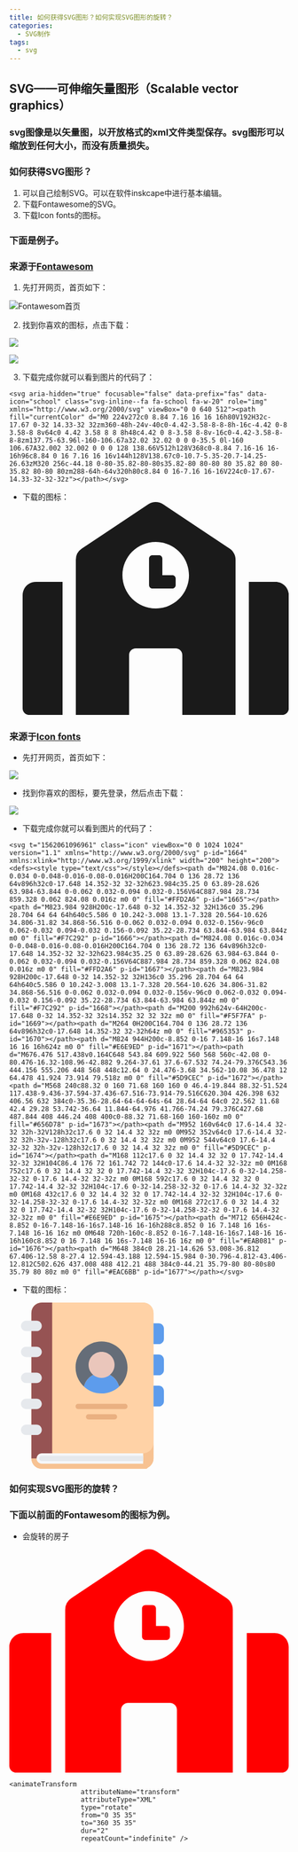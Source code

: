 ```yaml
---
title: 如何获得SVG图形？如何实现SVG图形的旋转？
categories: 
  - SVG制作
tags:
  - svg
---
```


## SVG——可伸缩矢量图形（Scalable vector graphics）

### svg图像是以矢量图，以开放格式的xml文件类型保存。svg图形可以缩放到任何大小，而没有质量损失。

### 如何获得SVG图形？
1. 可以自己绘制SVG。可以在软件inskcape中进行基本编辑。
2. 下载Fontawesome的SVG。
3. 下载Icon fonts的图标。

### 下面是例子。

### 来源于[Fontawesom](https://fontawesome.com)
1. 先打开网页，首页如下：

![Fontawesom首页](https://gitee.com/Xhewen/xiaohewen/raw/gh-pages/assets/images/Fontawesom%E9%A6%96%E9%A1%B5%E5%9B%BE.png)

2. 找到你喜欢的图标，点击下载：

![](https://gitee.com/Xhewen/xiaohewen/raw/gh-pages/assets/images/Fontawesom%E5%9B%BE%E6%A0%87%E4%B8%8B%E8%BD%BD%E9%A1%B5%E9%9D%A21.png)


![](https://gitee.com/Xhewen/xiaohewen/raw/gh-pages/assets/images/Fontawesom%E5%9B%BE%E6%A0%87%E4%B8%8B%E8%BD%BD%E9%A1%B5%E9%9D%A22.png)

3. 下载完成你就可以看到图片的代码了：

```
<svg aria-hidden="true" focusable="false" data-prefix="fas" data-icon="school" class="svg-inline--fa fa-school fa-w-20" role="img" xmlns="http://www.w3.org/2000/svg" viewBox="0 0 640 512"><path fill="currentColor" d="M0 224v272c0 8.84 7.16 16 16 16h80V192H32c-17.67 0-32 14.33-32 32zm360-48h-24v-40c0-4.42-3.58-8-8-8h-16c-4.42 0-8 3.58-8 8v64c0 4.42 3.58 8 8 8h48c4.42 0 8-3.58 8-8v-16c0-4.42-3.58-8-8-8zm137.75-63.96l-160-106.67a32.02 32.02 0 0 0-35.5 0l-160 106.67A32.002 32.002 0 0 0 128 138.66V512h128V368c0-8.84 7.16-16 16-16h96c8.84 0 16 7.16 16 16v144h128V138.67c0-10.7-5.35-20.7-14.25-26.63zM320 256c-44.18 0-80-35.82-80-80s35.82-80 80-80 80 35.82 80 80-35.82 80-80 80zm288-64h-64v320h80c8.84 0 16-7.16 16-16V224c0-17.67-14.33-32-32-32z"></path></svg>
```

- 下载的图标：
<svg aria-hidden="true" focusable="false" data-prefix="fas" data-icon="school" class="svg-inline--fa fa-school fa-w-20" role="img" xmlns="http://www.w3.org/2000/svg" viewBox="0 0 640 512"><path fill="currentColor" d="M0 224v272c0 8.84 7.16 16 16 16h80V192H32c-17.67 0-32 14.33-32 32zm360-48h-24v-40c0-4.42-3.58-8-8-8h-16c-4.42 0-8 3.58-8 8v64c0 4.42 3.58 8 8 8h48c4.42 0 8-3.58 8-8v-16c0-4.42-3.58-8-8-8zm137.75-63.96l-160-106.67a32.02 32.02 0 0 0-35.5 0l-160 106.67A32.002 32.002 0 0 0 128 138.66V512h128V368c0-8.84 7.16-16 16-16h96c8.84 0 16 7.16 16 16v144h128V138.67c0-10.7-5.35-20.7-14.25-26.63zM320 256c-44.18 0-80-35.82-80-80s35.82-80 80-80 80 35.82 80 80-35.82 80-80 80zm288-64h-64v320h80c8.84 0 16-7.16 16-16V224c0-17.67-14.33-32-32-32z"></path></svg>





### 来源于[Icon fonts](https://www.iconfont.cn/)

- 先打开网页，首页如下：

![](https://gitee.com/Xhewen/xiaohewen/raw/gh-pages/assets/images/Iconfonts%E9%A6%96%E9%A1%B5%E5%9B%BE.png)

- 找到你喜欢的图标，要先登录，然后点击下载：

![](https://gitee.com/Xhewen/xiaohewen/raw/gh-pages/assets/images/Iconfonts%E5%9B%BE%E6%A0%87%E4%B8%8B%E8%BD%BD%E9%A1%B5%E9%9D%A2.png)

- 下载完成你就可以看到图片的代码了：

```
<svg t="1562061096961" class="icon" viewBox="0 0 1024 1024" version="1.1" xmlns="http://www.w3.org/2000/svg" p-id="1664" xmlns:xlink="http://www.w3.org/1999/xlink" width="200" height="200"><defs><style type="text/css"></style></defs><path d="M824.08 0.016c-0.034 0-0.048-0.016-0.08-0.016H200C164.704 0 136 28.72 136 64v896h32c0-17.648 14.352-32 32-32h623.984c35.25 0 63.89-28.626 63.984-63.844 0-0.062 0.032-0.094 0.032-0.156V64C887.984 28.734 859.328 0.062 824.08 0.016z m0 0" fill="#FFD2A6" p-id="1665"></path><path d="M823.984 928H200c-17.648 0-32 14.352-32 32H136c0 35.296 28.704 64 64 64h640c5.586 0 10.242-3.008 13.1-7.328 20.564-10.626 34.806-31.82 34.868-56.516 0-0.062 0.032-0.094 0.032-0.156v-96c0 0.062-0.032 0.094-0.032 0.156-0.092 35.22-28.734 63.844-63.984 63.844z m0 0" fill="#F7C292" p-id="1666"></path><path d="M824.08 0.016c-0.034 0-0.048-0.016-0.08-0.016H200C164.704 0 136 28.72 136 64v896h32c0-17.648 14.352-32 32-32h623.984c35.25 0 63.89-28.626 63.984-63.844 0-0.062 0.032-0.094 0.032-0.156V64C887.984 28.734 859.328 0.062 824.08 0.016z m0 0" fill="#FFD2A6" p-id="1667"></path><path d="M823.984 928H200c-17.648 0-32 14.352-32 32H136c0 35.296 28.704 64 64 64h640c5.586 0 10.242-3.008 13.1-7.328 20.564-10.626 34.806-31.82 34.868-56.516 0-0.062 0.032-0.094 0.032-0.156v-96c0 0.062-0.032 0.094-0.032 0.156-0.092 35.22-28.734 63.844-63.984 63.844z m0 0" fill="#F7C292" p-id="1668"></path><path d="M200 992h624v-64H200c-17.648 0-32 14.352-32 32s14.352 32 32 32z m0 0" fill="#F5F7FA" p-id="1669"></path><path d="M264 0H200C164.704 0 136 28.72 136 64v896h32c0-17.648 14.352-32 32-32h64z m0 0" fill="#965353" p-id="1670"></path><path d="M824 944H200c-8.852 0-16 7.148-16 16s7.148 16 16 16h624z m0 0" fill="#E6E9ED" p-id="1671"></path><path d="M676.476 517.438v0.164C648 543.84 609.922 560 568 560c-42.08 0-80.476-16.32-108.96-42.882 9.264-37.61 37.6-67.532 74.24-79.376C543.36 444.156 555.206 448 568 448c12.64 0 24.476-3.68 34.562-10.08 36.478 12 64.478 41.924 73.914 79.518z m0 0" fill="#5D9CEC" p-id="1672"></path><path d="M568 240c88.32 0 160 71.68 160 160 0 46.4-19.844 88.32-51.524 117.438-9.436-37.594-37.436-67.516-73.914-79.516C620.304 426.398 632 406.56 632 384c0-35.36-28.64-64-64-64s-64 28.64-64 64c0 22.562 11.68 42.4 29.28 53.742-36.64 11.844-64.976 41.766-74.24 79.376C427.68 487.844 408 446.24 408 400c0-88.32 71.68-160 160-160z m0 0" fill="#656D78" p-id="1673"></path><path d="M952 160v64c0 17.6-14.4 32-32 32h-32V128h32c17.6 0 32 14.4 32 32z m0 0M952 352v64c0 17.6-14.4 32-32 32h-32v-128h32c17.6 0 32 14.4 32 32z m0 0M952 544v64c0 17.6-14.4 32-32 32h-32v-128h32c17.6 0 32 14.4 32 32z m0 0" fill="#5D9CEC" p-id="1674"></path><path d="M168 112c17.6 0 32 14.4 32 32 0 17.742-14.4 32-32 32H104C86.4 176 72 161.742 72 144c0-17.6 14.4-32 32-32z m0 0M168 752c17.6 0 32 14.4 32 32 0 17.742-14.4 32-32 32H104c-17.6 0-32-14.258-32-32 0-17.6 14.4-32 32-32z m0 0M168 592c17.6 0 32 14.4 32 32 0 17.742-14.4 32-32 32H104c-17.6 0-32-14.258-32-32 0-17.6 14.4-32 32-32z m0 0M168 432c17.6 0 32 14.4 32 32 0 17.742-14.4 32-32 32H104c-17.6 0-32-14.258-32-32 0-17.6 14.4-32 32-32z m0 0M168 272c17.6 0 32 14.4 32 32 0 17.742-14.4 32-32 32H104c-17.6 0-32-14.258-32-32 0-17.6 14.4-32 32-32z m0 0" fill="#E6E9ED" p-id="1675"></path><path d="M712 656H424c-8.852 0-16-7.148-16-16s7.148-16 16-16h288c8.852 0 16 7.148 16 16s-7.148 16-16 16z m0 0M648 720h-160c-8.852 0-16-7.148-16-16s7.148-16 16-16h160c8.852 0 16 7.148 16 16s-7.148 16-16 16z m0 0" fill="#EAB081" p-id="1676"></path><path d="M648 384c0 28.21-14.626 53.008-36.812 67.406-12.58 8-27.4 12.594-43.188 12.594-15.984 0-30.796-4.812-43.406-12.812C502.626 437.008 488 412.21 488 384c0-44.21 35.79-80 80-80s80 35.79 80 80z m0 0" fill="#EAC6BB" p-id="1677"></path></svg>
```

- 下载的图标：

<svg t="1562061096961" class="icon" viewBox="0 0 1024 1024" version="1.1" xmlns="http://www.w3.org/2000/svg" p-id="1664" xmlns:xlink="http://www.w3.org/1999/xlink" width="300" height="300"><defs><style type="text/css"> width: 150px; height: 150px; </style></defs><path d="M824.08 0.016c-0.034 0-0.048-0.016-0.08-0.016H200C164.704 0 136 28.72 136 64v896h32c0-17.648 14.352-32 32-32h623.984c35.25 0 63.89-28.626 63.984-63.844 0-0.062 0.032-0.094 0.032-0.156V64C887.984 28.734 859.328 0.062 824.08 0.016z m0 0" fill="#FFD2A6" p-id="1665"></path><path d="M823.984 928H200c-17.648 0-32 14.352-32 32H136c0 35.296 28.704 64 64 64h640c5.586 0 10.242-3.008 13.1-7.328 20.564-10.626 34.806-31.82 34.868-56.516 0-0.062 0.032-0.094 0.032-0.156v-96c0 0.062-0.032 0.094-0.032 0.156-0.092 35.22-28.734 63.844-63.984 63.844z m0 0" fill="#F7C292" p-id="1666"></path><path d="M824.08 0.016c-0.034 0-0.048-0.016-0.08-0.016H200C164.704 0 136 28.72 136 64v896h32c0-17.648 14.352-32 32-32h623.984c35.25 0 63.89-28.626 63.984-63.844 0-0.062 0.032-0.094 0.032-0.156V64C887.984 28.734 859.328 0.062 824.08 0.016z m0 0" fill="#FFD2A6" p-id="1667"></path><path d="M823.984 928H200c-17.648 0-32 14.352-32 32H136c0 35.296 28.704 64 64 64h640c5.586 0 10.242-3.008 13.1-7.328 20.564-10.626 34.806-31.82 34.868-56.516 0-0.062 0.032-0.094 0.032-0.156v-96c0 0.062-0.032 0.094-0.032 0.156-0.092 35.22-28.734 63.844-63.984 63.844z m0 0" fill="#F7C292" p-id="1668"></path><path d="M200 992h624v-64H200c-17.648 0-32 14.352-32 32s14.352 32 32 32z m0 0" fill="#F5F7FA" p-id="1669"></path><path d="M264 0H200C164.704 0 136 28.72 136 64v896h32c0-17.648 14.352-32 32-32h64z m0 0" fill="#965353" p-id="1670"></path><path d="M824 944H200c-8.852 0-16 7.148-16 16s7.148 16 16 16h624z m0 0" fill="#E6E9ED" p-id="1671"></path><path d="M676.476 517.438v0.164C648 543.84 609.922 560 568 560c-42.08 0-80.476-16.32-108.96-42.882 9.264-37.61 37.6-67.532 74.24-79.376C543.36 444.156 555.206 448 568 448c12.64 0 24.476-3.68 34.562-10.08 36.478 12 64.478 41.924 73.914 79.518z m0 0" fill="#5D9CEC" p-id="1672"></path><path d="M568 240c88.32 0 160 71.68 160 160 0 46.4-19.844 88.32-51.524 117.438-9.436-37.594-37.436-67.516-73.914-79.516C620.304 426.398 632 406.56 632 384c0-35.36-28.64-64-64-64s-64 28.64-64 64c0 22.562 11.68 42.4 29.28 53.742-36.64 11.844-64.976 41.766-74.24 79.376C427.68 487.844 408 446.24 408 400c0-88.32 71.68-160 160-160z m0 0" fill="#656D78" p-id="1673"></path><path d="M952 160v64c0 17.6-14.4 32-32 32h-32V128h32c17.6 0 32 14.4 32 32z m0 0M952 352v64c0 17.6-14.4 32-32 32h-32v-128h32c17.6 0 32 14.4 32 32z m0 0M952 544v64c0 17.6-14.4 32-32 32h-32v-128h32c17.6 0 32 14.4 32 32z m0 0" fill="#5D9CEC" p-id="1674"></path><path d="M168 112c17.6 0 32 14.4 32 32 0 17.742-14.4 32-32 32H104C86.4 176 72 161.742 72 144c0-17.6 14.4-32 32-32z m0 0M168 752c17.6 0 32 14.4 32 32 0 17.742-14.4 32-32 32H104c-17.6 0-32-14.258-32-32 0-17.6 14.4-32 32-32z m0 0M168 592c17.6 0 32 14.4 32 32 0 17.742-14.4 32-32 32H104c-17.6 0-32-14.258-32-32 0-17.6 14.4-32 32-32z m0 0M168 432c17.6 0 32 14.4 32 32 0 17.742-14.4 32-32 32H104c-17.6 0-32-14.258-32-32 0-17.6 14.4-32 32-32z m0 0M168 272c17.6 0 32 14.4 32 32 0 17.742-14.4 32-32 32H104c-17.6 0-32-14.258-32-32 0-17.6 14.4-32 32-32z m0 0" fill="#E6E9ED" p-id="1675"></path><path d="M712 656H424c-8.852 0-16-7.148-16-16s7.148-16 16-16h288c8.852 0 16 7.148 16 16s-7.148 16-16 16z m0 0M648 720h-160c-8.852 0-16-7.148-16-16s7.148-16 16-16h160c8.852 0 16 7.148 16 16s-7.148 16-16 16z m0 0" fill="#EAB081" p-id="1676"></path><path d="M648 384c0 28.21-14.626 53.008-36.812 67.406-12.58 8-27.4 12.594-43.188 12.594-15.984 0-30.796-4.812-43.406-12.812C502.626 437.008 488 412.21 488 384c0-44.21 35.79-80 80-80s80 35.79 80 80z m0 0" fill="#EAC6BB" p-id="1677"></path></svg>





### 如何实现SVG图形的旋转？
### 下面以前面的Fontawesom的图标为例。
- 会旋转的房子

<body>
		<svg class="svgs" aria-hidden="true" focusable="false" data-prefix="fas" data-icon="school" class="svg-inline--fa fa-school fa-w-20" role="img" xmlns="http://www.w3.org/2000/svg" viewBox="0 0 640 512"><path fill="red" d="M0 224v272c0 8.84 7.16 16 16 16h80V192H32c-17.67 0-32 14.33-32 32zm360-48h-24v-40c0-4.42-3.58-8-8-8h-16c-4.42 0-8 3.58-8 8v64c0 4.42 3.58 8 8 8h48c4.42 0 8-3.58 8-8v-16c0-4.42-3.58-8-8-8zm137.75-63.96l-160-106.67a32.02 32.02 0 0 0-35.5 0l-160 106.67A32.002 32.002 0 0 0 128 138.66V512h128V368c0-8.84 7.16-16 16-16h96c8.84 0 16 7.16 16 16v144h128V138.67c0-10.7-5.35-20.7-14.25-26.63zM320 256c-44.18 0-80-35.82-80-80s35.82-80 80-80 80 35.82 80 80-35.82 80-80 80zm288-64h-64v320h80c8.84 0 16-7.16 16-16V224c0-17.67-14.33-32-32-32z"></path>
		
	<animateTransform
                      attributeName="transform"
                      attributeType="XML"
                      type="rotate"
                      from="0 35 35"
                      to="360 35 35"
                      dur="2"
                      repeatCount="indefinite" />
 
  
</svg>          

</body>    



 